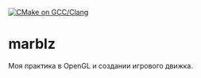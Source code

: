 [![CMake on GCC/Clang](https://github.com/turboskomorokh/marblz/actions/workflows/cmake-linux.yml/badge.svg)](https://github.com/turboskomorokh/marblz/actions/workflows/cmake-linux.yml)
# marblz

Моя практика в OpenGL и создании игрового движка.
